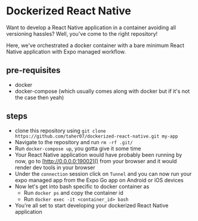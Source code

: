 # Dockerized React Native

Want to develop a React Native application in a container avoiding all versioning hassles? Well, you've come to the right repository!

Here, we've orchestrated a docker container with a bare minimum React Native application with Expo managed workflow.

## pre-requisites

- docker
- docker-compose (which usually comes along with docker but if it's not the case then yeah)

## steps

- clone this repository using `git clone https://github.com/taher07/dockerized-react-native.git my-app`
- Navigate to the repository and run `rm -rf .git/`
- Run `docker-compose up`, you gotta give it some time
- Your React Native application would have probably been running by now, go to [http://0.0.0.0:19002]() from your browser and it would render dev tools in your browser
- Under the `connection` session click on `Tunnel` and you can now run your expo managed app from the Expo Go app on Android or iOS devices
- Now let's get into bash specific to docker container as
  - Run `docker ps` and copy the container id
  - Run `docker exec -it <container_id> bash`
- You're all set to start developing your dockerized React Native application
